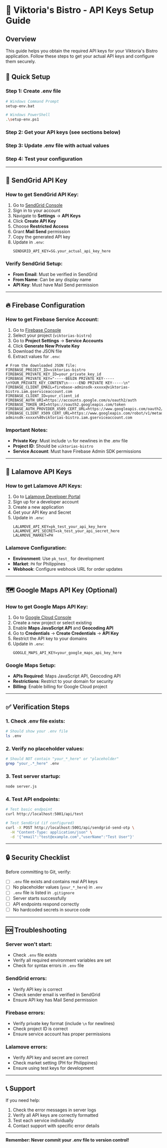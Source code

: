 # 🔑 Viktoria's Bistro - API Keys Setup Guide

## Overview
This guide helps you obtain the required API keys for your Viktoria's Bistro application. Follow these steps to get your actual API keys and configure them securely.

## 🚀 Quick Setup

### Step 1: Create .env file
```bash
# Windows Command Prompt
setup-env.bat

# Windows PowerShell
.\setup-env.ps1
```

### Step 2: Get your API keys (see sections below)
### Step 3: Update .env file with actual values
### Step 4: Test your configuration

---

## 📧 SendGrid API Key

### How to get SendGrid API Key:
1. Go to [SendGrid Console](https://app.sendgrid.com/)
2. Sign in to your account
3. Navigate to **Settings** → **API Keys**
4. Click **Create API Key**
5. Choose **Restricted Access**
6. Grant **Mail Send** permission
7. Copy the generated API key
8. Update in `.env`:
   ```env
   SENDGRID_API_KEY=SG.your_actual_api_key_here
   ```

### Verify SendGrid Setup:
- **From Email**: Must be verified in SendGrid
- **From Name**: Can be any display name
- **API Key**: Must have Mail Send permission

---

## 🔥 Firebase Configuration

### How to get Firebase Service Account:
1. Go to [Firebase Console](https://console.firebase.google.com/)
2. Select your project (`viktorias-bistro`)
3. Go to **Project Settings** → **Service Accounts**
4. Click **Generate New Private Key**
5. Download the JSON file
6. Extract values for `.env`:

```env
# From the downloaded JSON file:
FIREBASE_PROJECT_ID=viktorias-bistro
FIREBASE_PRIVATE_KEY_ID=your_private_key_id
FIREBASE_PRIVATE_KEY="-----BEGIN PRIVATE KEY-----\nYOUR_PRIVATE_KEY_CONTENT\n-----END PRIVATE KEY-----\n"
FIREBASE_CLIENT_EMAIL=firebase-adminsdk-xxxxx@viktorias-bistro.iam.gserviceaccount.com
FIREBASE_CLIENT_ID=your_client_id
FIREBASE_AUTH_URI=https://accounts.google.com/o/oauth2/auth
FIREBASE_TOKEN_URI=https://oauth2.googleapis.com/token
FIREBASE_AUTH_PROVIDER_X509_CERT_URL=https://www.googleapis.com/oauth2/v1/certs
FIREBASE_CLIENT_X509_CERT_URL=https://www.googleapis.com/robot/v1/metadata/x509/firebase-adminsdk-xxxxx%40viktorias-bistro.iam.gserviceaccount.com
```

### Important Notes:
- **Private Key**: Must include `\n` for newlines in the .env file
- **Project ID**: Should be `viktorias-bistro`
- **Service Account**: Must have Firebase Admin SDK permissions

---

## 🚚 Lalamove API Keys

### How to get Lalamove API Keys:
1. Go to [Lalamove Developer Portal](https://developers.lalamove.com/)
2. Sign up for a developer account
3. Create a new application
4. Get your API Key and Secret
5. Update in `.env`:
   ```env
   LALAMOVE_API_KEY=pk_test_your_api_key_here
   LALAMOVE_API_SECRET=sk_test_your_api_secret_here
   LALAMOVE_MARKET=PH
   ```

### Lalamove Configuration:
- **Environment**: Use `pk_test_` for development
- **Market**: `PH` for Philippines
- **Webhook**: Configure webhook URL for order updates

---

## 🗺️ Google Maps API Key (Optional)

### How to get Google Maps API Key:
1. Go to [Google Cloud Console](https://console.cloud.google.com/)
2. Create a new project or select existing
3. Enable **Maps JavaScript API** and **Geocoding API**
4. Go to **Credentials** → **Create Credentials** → **API Key**
5. Restrict the API key to your domains
6. Update in `.env`:
   ```env
   GOOGLE_MAPS_API_KEY=your_google_maps_api_key_here
   ```

### Google Maps Setup:
- **APIs Required**: Maps JavaScript API, Geocoding API
- **Restrictions**: Restrict to your domain for security
- **Billing**: Enable billing for Google Cloud project

---

## ✅ Verification Steps

### 1. Check .env file exists:
```bash
# Should show your .env file
ls .env
```

### 2. Verify no placeholder values:
```bash
# Should NOT contain "your_*_here" or "placeholder"
grep "your_.*_here" .env
```

### 3. Test server startup:
```bash
node server.js
```

### 4. Test API endpoints:
```bash
# Test basic endpoint
curl http://localhost:5001/api/test

# Test SendGrid (if configured)
curl -X POST http://localhost:5001/api/sendgrid-send-otp \
  -H "Content-Type: application/json" \
  -d '{"email":"test@example.com","userName":"Test User"}'
```

---

## 🔒 Security Checklist

Before committing to Git, verify:
- [ ] `.env` file exists and contains real API keys
- [ ] No placeholder values (`your_*_here`) in `.env`
- [ ] `.env` file is listed in `.gitignore`
- [ ] Server starts successfully
- [ ] API endpoints respond correctly
- [ ] No hardcoded secrets in source code

---

## 🆘 Troubleshooting

### Server won't start:
- Check `.env` file exists
- Verify all required environment variables are set
- Check for syntax errors in `.env` file

### SendGrid errors:
- Verify API key is correct
- Check sender email is verified in SendGrid
- Ensure API key has Mail Send permission

### Firebase errors:
- Verify private key format (include `\n` for newlines)
- Check project ID is correct
- Ensure service account has proper permissions

### Lalamove errors:
- Verify API key and secret are correct
- Check market setting (PH for Philippines)
- Ensure using test keys for development

---

## 📞 Support

If you need help:
1. Check the error messages in server logs
2. Verify all API keys are correctly formatted
3. Test each service individually
4. Contact support with specific error details

---

**Remember: Never commit your .env file to version control!**
